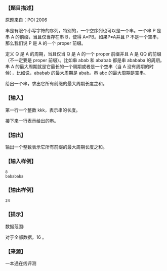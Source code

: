 ### 【题目描述】

原题来自：POI 2006

串是有限个小写字符的序列，特别的，一个空序列也可以是一个串。一个串 P 是串 A 的前缀，当且仅当存在串 B，使得 A=PB。如果P≠A并且 P 不是一个空串，那么我们说 P 是 A 的一个 proper 前缀。

定义 Q 是 A 的周期，当且仅当 Q 是 A 的一个 proper 前缀并且 A 是 QQ 的前缀（不一定要是 proper 前缀）。比如串 abab 和 ababab 都是串 abababa 的周期。串 A 的最大周期就是它最长的一个周期或者是一个空串（当 A 没有周期的时候），比如说，ababab 的最大周期是 abab。串 abc 的最大周期是空串。

给出一个串，求出它所有前缀的最大周期长度之和。

### 【输入】

第一行一个整数 kkk，表示串的长度。

接下来一行表示给出的串。

### 【输出】

输出一个整数表示它所有前缀的最大周期长度之和。

### 【输入样例】

```
8
babababa
```

### 【输出样例】

```
24
```

### 【提示】

数据范围:

对于全部数据，16​​ 。


 ### 【来源】

 一本通在线评测 